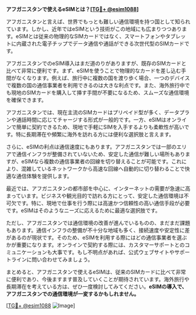 **アフガニスタンで使えるeSIMとは？[[TG💪+ @esim1088](https://t.me/s/esim1088)]**

アフガニスタンと言えば、世界でもっとも難しい通信環境を持つ国として知られています。しかし、近年ではeSIMという技術がこの地域にも広まりつつあります。eSIMとは従来の物理的なSIMカードではなく、スマートフォンやタブレットに内蔵された電子チップでデータ通信や通話ができる次世代型のSIMカードです。

アフガニスタンでのeSIM導入はまだ道のりがありますが、既存のSIMカードと比べて非常に便利です。まず、eSIMを使うことで物理的なカードを差し込む手間がなくなります。例えば、旅行中に複数の国を渡り歩く場合、一つのデバイスで複数の国の通信事業者を利用できるのは大きな利点です。また、海外旅行中でも現地のSIMカードを購入して挿す手間が不要になるため、スムーズな通信環境を確保できます。

アフガニスタンでは、現在主流のSIMカードはプリペイド型が多く、データプランや通話時間に応じてチャージする形式が一般的です。一方、eSIMはオンラインで簡単に契約できるため、現地で手軽にSIMを入手するよりも柔軟性が高いです。特に長期滞在や頻繁に海外を訪れる方には便利な選択肢と言えます。

さらに、eSIMの利点は通信速度にもあります。アフガニスタンでは一部のエリアで通信インフラが整備されていないため、安定した通信が難しい場所もありますが、eSIMなら複数の通信事業者の回線を切り替えることが可能です。これにより、混雑しているネットワークから高速な回線へ自動的に切り替わることで快適な通信体験を提供します。

最近では、アフガニスタンの都市部を中心に、インターネットの需要が急速に高まっています。ビジネスや観光目的で訪れる方にとって、安定した通信環境は不可欠です。特に、現地で仕事を行う際には高速かつ信頼性の高い通信手段が必要です。eSIMはそのようなニーズに応えるために最適な選択肢です。

ただし、アフガニスタンでは通信環境の改善が進んでいるものの、まだまだ課題もあります。通信インフラの整備が不十分な地域も多く、接続速度や安定性に差があるのが現状です。そのため、eSIMを利用する際にはどの通信事業者を選ぶかが重要になります。オンラインで契約する際には、カスタマーサポートとのコミュニケーションも大事です。もし不明点があれば、公式ウェブサイトやサポートラインに問い合わせてみましょう。

まとめると、アフガニスタンで使えるeSIMは、従来のSIMカードに比べて非常に便利であり、今後ますます普及していくことが期待されています。海外旅行や長期滞在を考えている方は、ぜひ一度検討してみてください。**eSIMの導入で、アフガニスタンでの通信環境が一変するかもしれません。**

[[TG💪+ @esim1088](https://t.me/s/esim1088) ![Image](https://i.postimg.cc/Y0z9fWf4/image.png)]